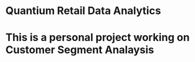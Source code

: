 # Quantium Retail Data Analytics
# This is a personal project working on Customer Segment Analaysis

